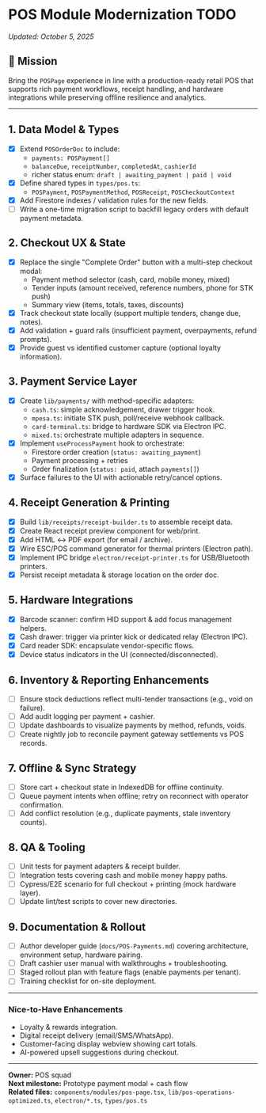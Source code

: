 # POS Module Modernization TODO

_Updated: October 5, 2025_

## 🎯 Mission
Bring the `POSPage` experience in line with a production-ready retail POS that supports rich payment workflows, receipt handling, and hardware integrations while preserving offline resilience and analytics.

---

## 1. Data Model & Types
- [x] Extend `POSOrderDoc` to include:
  - `payments: POSPayment[]`
  - `balanceDue`, `receiptNumber`, `completedAt`, `cashierId`
  - richer status enum: `draft | awaiting_payment | paid | void`
- [x] Define shared types in `types/pos.ts`:
  - `POSPayment`, `POSPaymentMethod`, `POSReceipt`, `POSCheckoutContext`
- [x] Add Firestore indexes / validation rules for the new fields.
- [ ] Write a one-time migration script to backfill legacy orders with default payment metadata.

## 2. Checkout UX & State
- [x] Replace the single "Complete Order" button with a multi-step checkout modal:
  - Payment method selector (cash, card, mobile money, mixed)
  - Tender inputs (amount received, reference numbers, phone for STK push)
  - Summary view (items, totals, taxes, discounts)
- [x] Track checkout state locally (support multiple tenders, change due, notes).
- [x] Add validation + guard rails (insufficient payment, overpayments, refund prompts).
- [x] Provide guest vs identified customer capture (optional loyalty information).

## 3. Payment Service Layer
- [x] Create `lib/payments/` with method-specific adapters:
  - `cash.ts`: simple acknowledgement, drawer trigger hook.
  - `mpesa.ts`: initiate STK push, poll/receive webhook callback.
  - `card-terminal.ts`: bridge to hardware SDK via Electron IPC.
  - `mixed.ts`: orchestrate multiple adapters in sequence.
- [x] Implement `useProcessPayment` hook to orchestrate:
  - Firestore order creation (`status: awaiting_payment`)
  - Payment processing + retries
  - Order finalization (`status: paid`, attach `payments[]`)
- [x] Surface failures to the UI with actionable retry/cancel options.

## 4. Receipt Generation & Printing
- [x] Build `lib/receipts/receipt-builder.ts` to assemble receipt data.
- [x] Create React receipt preview component for web/print.
- [x] Add HTML ↔ PDF export (for email / archive).
- [x] Wire ESC/POS command generator for thermal printers (Electron path).
- [x] Implement IPC bridge `electron/receipt-printer.ts` for USB/Bluetooth printers.
- [x] Persist receipt metadata & storage location on the order doc.

## 5. Hardware Integrations
- [x] Barcode scanner: confirm HID support & add focus management helpers.
- [x] Cash drawer: trigger via printer kick or dedicated relay (Electron IPC).
- [x] Card reader SDK: encapsulate vendor-specific flows.
- [x] Device status indicators in the UI (connected/disconnected).

## 6. Inventory & Reporting Enhancements
- [ ] Ensure stock deductions reflect multi-tender transactions (e.g., void on failure).
- [ ] Add audit logging per payment + cashier.
- [ ] Update dashboards to visualize payments by method, refunds, voids.
- [ ] Create nightly job to reconcile payment gateway settlements vs POS records.

## 7. Offline & Sync Strategy
- [ ] Store cart + checkout state in IndexedDB for offline continuity.
- [ ] Queue payment intents when offline; retry on reconnect with operator confirmation.
- [ ] Add conflict resolution (e.g., duplicate payments, stale inventory counts).

## 8. QA & Tooling
- [ ] Unit tests for payment adapters & receipt builder.
- [ ] Integration tests covering cash and mobile money happy paths.
- [ ] Cypress/E2E scenario for full checkout + printing (mock hardware layer).
- [ ] Update lint/test scripts to cover new directories.

## 9. Documentation & Rollout
- [ ] Author developer guide (`docs/POS-Payments.md`) covering architecture, environment setup, hardware pairing.
- [ ] Draft cashier user manual with walkthroughs + troubleshooting.
- [ ] Staged rollout plan with feature flags (enable payments per tenant).
- [ ] Training checklist for on-site deployment.

---

### Nice-to-Have Enhancements
- Loyalty & rewards integration.
- Digital receipt delivery (email/SMS/WhatsApp).
- Customer-facing display webview showing cart totals.
- AI-powered upsell suggestions during checkout.

---

**Owner:** POS squad  
**Next milestone:** Prototype payment modal + cash flow  
**Related files:** `components/modules/pos-page.tsx`, `lib/pos-operations-optimized.ts`, `electron/*.ts`, `types/pos.ts`
